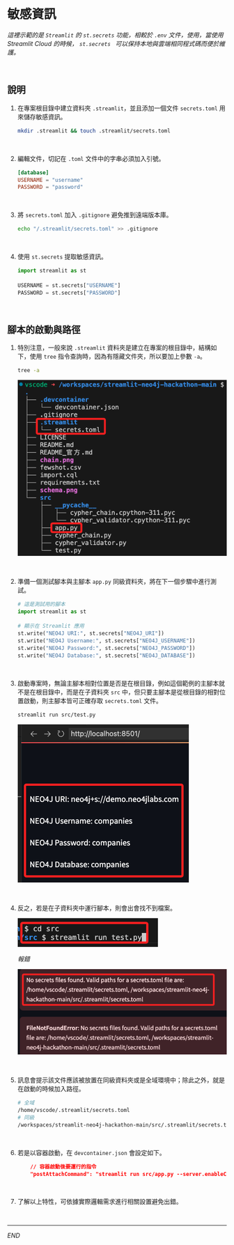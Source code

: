 # 敏感資訊

_這裡示範的是 `Streamlit` 的 `st.secrets` 功能，相較於 `.env` 文件，使用，當使用 Streamlit Cloud 的時候， `st.secrets ` 可以保持本地與雲端相同程式碼而便於維護。_

<br>

## 說明

1. 在專案根目錄中建立資料夾 `.streamlit`，並且添加一個文件 `secrets.toml` 用來儲存敏感資訊。

    ```bash
    mkdir .streamlit && touch .streamlit/secrets.toml
    ```

<br>

2. 編輯文件，切記在 `.toml` 文件中的字串必須加入引號。

    ```toml
    [database]
    USERNAME = "username"
    PASSWORD = "password"
    ```

<br>

3. 將 `secrets.toml` 加入 `.gitignore` 避免推到遠端版本庫。

    ```bash
    echo "/.streamlit/secrets.toml" >> .gitignore
    ```

<br>

4. 使用 `st.secrets` 提取敏感資訊。

    ```python
    import streamlit as st

    USERNAME = st.secrets["USERNAME"]
    PASSWORD = st.secrets["PASSWORD"]
    ```

<br>

## 腳本的啟動與路徑

1. 特別注意，一般來說 `.streamlit` 資料夾是建立在專案的根目錄中，結構如下，使用 `tree` 指令查詢時，因為有隱藏文件夾，所以要加上參數 `-a`。

    ```bash
    tree -a
    ```

    ![](images/img_13.png)

<br>

2. 準備一個測試腳本與主腳本 `app.py` 同級資料夾，將在下一個步驟中進行測試。

    ```python
    # 這是測試用的腳本
    import streamlit as st

    # 顯示在 Streamlit 應用
    st.write("NEO4J URI:", st.secrets["NEO4J_URI"])
    st.write("NEO4J Username:", st.secrets["NEO4J_USERNAME"])
    st.write("NEO4J Password:", st.secrets["NEO4J_PASSWORD"])
    st.write("NEO4J Database:", st.secrets["NEO4J_DATABASE"])
    ```

<br>

3. 啟動專案時，無論主腳本相對位置是否是在根目錄，例如這個範例的主腳本就不是在根目錄中，而是在子資料夾 `src` 中，但只要主腳本是從根目錄的相對位置啟動，則主腳本皆可正確存取 `secrets.toml` 文件。

    ```bash
    streamlit run src/test.py
    ```
    ![](images/img_14.png)

<br>

4. 反之，若是在子資料夾中運行腳本，則會出會找不到檔案。

    ![](images/img_15.png)

    _報錯_

    ![](images/img_16.png)

<br>

5. 訊息會提示該文件應該被放置在同級資料夾或是全域環境中；除此之外，就是在啟動的時候加入路徑。

    ```bash
    # 全域
    /home/vscode/.streamlit/secrets.toml
    # 同級
    /workspaces/streamlit-neo4j-hackathon-main/src/.streamlit/secrets.toml
    ```

<br>

6. 若是以容器啟動，在 `devcontainer.json` 會設定如下。

    ```json
        // 容器啟動後要運行的指令 
        "postAttachCommand": "streamlit run src/app.py --server.enableCORS false --server.enableXsrfProtection false",
    ```

<br>

7. 了解以上特性，可依據實際邏輯需求進行相關設置避免出錯。

<br>

___

_END_
